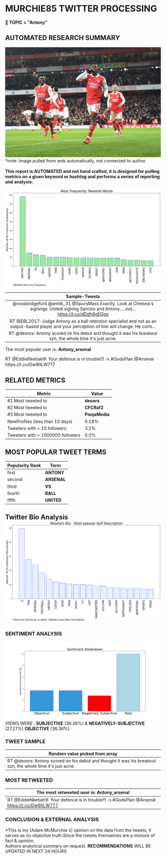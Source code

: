 # MURCHIE85 TWITTER PROCESSING 
&#x1F34E; **TOPIC = "Antony"**

## AUTOMATED RESEARCH SUMMARY

![image](assets/2023-01-22hashtagImage.png)*note: Image pulled from web automatically, not connected to author.
<br></br>
<b> This report is AUTOMATED and not hand crafted, it is designed for pulling metrics on a given keyword or hashtag and performs a series of reporting and analysis.</b>



![image](assets/2023-01-22TWEETS.png)



|                **Sample-Tweets**        |
| :-------------: |
| @rossbridgeford @amitk_31 @SpursMass Exactly. Look at Chelsea's signings. United signing Sancho and Antony.....not… https://t.co/dDdh6eEGga |
| RT @EBL2017: Judge Antony as a ball retention specialist and not as an output-based player and your perception of him will change. He conti… |
| RT @deoors: Antony scored on his debut and thought it was his breakout szn, the whole time it's just acne. |

The most popular user is: **Antony_arsenal**
<div class="alert alert-block alert-danger"> RT @EddieNketiah9: Your defence is in trouble!!! 🎶📞 #GodsPlan @Arsenal https://t.co/Dw9ltLW7T7</div>

## RELATED METRICS<br>
| Metric | Value |
| ------------- | ------------- |
| #1 Most tweeted to  | **deoors** |
| #2 Most tweeted to  | **CFCRaf2** |
| #3 Most tweeted to  | **PoojaMedia** |
| NewProfiles (less than 10 days) | 0.18%  |
| Tweeters with < 10 followers  | 3.1%|
| Tweeters with > 1000000 followers  | 0.0%  |



## MOST POPULAR TWEET TERMS 


| Popularity Rank  | Term |
| ------------- | ------------- |
| first  | **ANTONY**  |
| second  | **ARSENAL**  |
| third  | **VS** |
| fourth  | **BALL**  |
| fifth  | **UNITED**  |


## Twitter Bio Analysis![image](assets/2023-01-22BIO.png)
### SENTIMENT ANALYSIS
![image](assets/2023-01-22sentiment.png)
VIEWS WERE : **SUBJECTIVE**  (36.36%) & **NEGATIVELY-SUBJECTIVE** (27.27%) **OBJECTIVE** (36.36%)

### TWEET SAMPLE 
| Random value picked from array |
| ------------- |
|RT @deoors: Antony scored on his debut and thought it was his breakout szn, the whole time it's just acne. |

### MOST RETWEETED 

| The most retweeted user is: **Antony_arsenal**  |
| ------------- |
| RT @EddieNketiah9: Your defence is in trouble!!! 🎶📞 #GodsPlan @Arsenal https://t.co/Dw9ltLW7T7 |

### CONCLUSION & EXTERNAL ANALYSIS

*This is my [Adam McMurchie`s] opinion on the data from the tweets, it serves as no objective truth.Since the tweets themselves are a mixture of fact & opinion.<br>
Authors analytical summary on request.
**RECOMMENDATIONS** WILL BE UPDATED IN NEXT  24 HOURS <br>